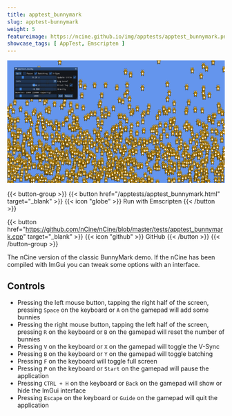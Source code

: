 ```yaml
---
title: apptest_bunnymark
slug: apptest-bunnymark
weight: 5
featureimage: https://ncine.github.io/img/apptests/apptest_bunnymark.png
showcase_tags: [ AppTest, Emscripten ]
---
```


![apptest_bunnymark](/img/apptests/apptest_bunnymark.png)

{{< button-group >}}
{{< button href="/apptests/apptest_bunnymark.html" target="_blank" >}}
{{< icon "globe" >}} Run with Emscripten
{{< /button >}}

{{< button href="https://github.com/nCine/nCine/blob/master/tests/apptest_bunnymark.cpp" target="_blank" >}}
{{< icon "github" >}} GitHub
{{< /button >}}
{{< /button-group >}}

The nCine version of the classic BunnyMark demo.
If the nCine has been compiled with ImGui you can tweak some options with an interface.

## Controls

- Pressing the left mouse button, tapping the right half of the screen, pressing `Space` on the keyboard or `A` on the gamepad will add some bunnies
- Pressing the right mouse button, tapping the left half of the screen, pressing `R` on the keyboard or `B` on the gamepad will reset the number of bunnies
- Pressing `V` on the keyboard or `X` on the gamepad will toggle the V-Sync
- Pressing `B` on the keyboard or `Y` on the gamepad will toggle batching
- Pressing `F` on the keyboard will toggle full screen
- Pressing `P` on the keyboard or `Start` on the gamepad will pause the application
- Pressing `CTRL + H` on the keyboard or `Back` on the gamepad will show or hide the ImGui interface
- Pressing `Escape` on the keyboard or `Guide` on the gamepad will quit the application
